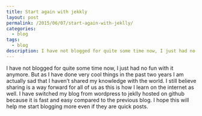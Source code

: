 ```yaml
---
title: Start again with jekkly
layout: post
permalink: /2015/06/07/start-again-with-jeklly/
categories:
  - blog
tags:
  - blog
description: I have not blogged for quite some time now, I just had no fun with it anymore. But as I have done very cool things in the past two years I am actually sad that I haven’t shared my knowledge with the world.
---
```


I have not blogged for quite some time now, I just had no fun with it anymore. But as I have done very cool things in the past two years I am actually sad that I haven’t shared my knowledge with the world. I still believe sharing is a way forward for all of us as this is how I learn on the internet as well. I have switched my blog from wordpress to jeklly hosted on github because it is fast and easy compared to the previous blog. I hope this will help me start blogging more even if they are quick posts.